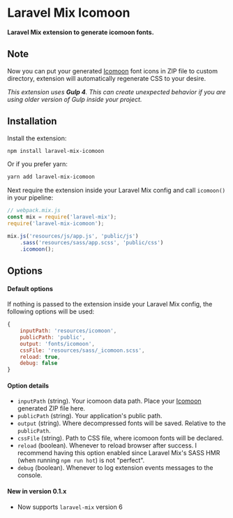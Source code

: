 # Laravel Mix Icomoon

**Laravel Mix extension to generate icomoon fonts.**

## Note

Now you can put your generated [Icomoon](https://icomoon.io/app/) font icons in ZIP file to custom directory, extension will automatically regenerate CSS to your desire.

_This extension uses **Gulp 4**. This can create unexpected behavior if you are using older version of Gulp inside your project._

## Installation

Install the extension:

```sh
npm install laravel-mix-icomoon
```

Or if you prefer yarn:

```sh
yarn add laravel-mix-icomoon
```

Next require the extension inside your Laravel Mix config and call `icomoon()` in your pipeline:

```js
// webpack.mix.js
const mix = require('laravel-mix');
require('laravel-mix-icomoon');

mix.js('resources/js/app.js', 'public/js')
    .sass('resources/sass/app.scss', 'public/css')
    .icomoon();
```

## Options

#### Default options

If nothing is passed to the extension inside your Laravel Mix config, the following options will be used:

```js
{
    inputPath: 'resources/icomoon',
    publicPath: 'public',
    output: 'fonts/icomoon',
    cssFile: 'resources/sass/_icomoon.scss',
    reload: true,
    debug: false
}
```

#### Option details

* `inputPath` (string). Your icomoon data path. Place your [Icomoon](https://icomoon.io/app/) generated ZIP file here.
* `publicPath` (string). Your application's public path.
* `output` (string). Where decompressed fonts will be saved. Relative to the `publicPath`.
* `cssFile` (string). Path to CSS file, where icomoon fonts will be declared.
* `reload` (boolean). Whenever to reload browser after success. I recommend having this option enabled since Laravel Mix's SASS HMR (when running `npm run hot`) is not "perfect".
* `debug` (boolean). Whenever to log extension events messages to the console.

#### New in version 0.1.x
* Now supports `laravel-mix` version 6
